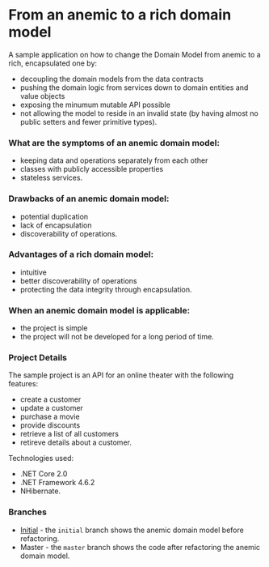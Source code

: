 # From an anemic to a rich domain model 

A sample application on how to change the Domain Model from anemic to a rich, encapsulated one by:
- decoupling the domain models from the data contracts
- pushing the domain logic from services down to domain entities and value objects
- exposing the minumum mutable API possible
- not allowing the model to reside in an invalid state (by having almost no public setters and fewer primitive types).

### What are the symptoms of an anemic domain model:
- keeping data and operations separately from each other 
- classes with publicly accessible properties 
- stateless services.

### Drawbacks of an anemic domain model:
- potential duplication
- lack of encapsulation
- discoverability of operations.

### Advantages of a rich domain model:
- intuitive
- better discoverability of operations
- protecting the data integrity through encapsulation.

### When an anemic domain model is applicable:
- the project is simple
- the project will not be developed for a long period of time.

### Project Details

The sample project is an API for an online theater with the following features:
- create a customer
- update a customer
- purchase a movie
- provide discounts
- retrieve a list of all customers
- retireve details about a customer.

Technologies used:
- .NET Core 2.0
- .NET Framework 4.6.2
- NHibernate.

### Branches

- [Initial](https://github.com/Lidiadev/anemic-domain-model/tree/initial) - the `initial` branch shows the anemic domain model before refactoring.
- Master - the `master` branch shows the code after refactoring the anemic domain model. 
